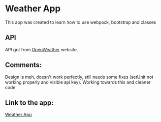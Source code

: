 # Weather App
This app was created to learn how to use webpack, bootstrap and classes 

## API
API got from [OpenWeather](https://openweathermap.org/) website.

## Comments:
Design is meh, doesn't work perfectly, still needs some fixes (setUnit not working properly and visible api key). Working towards this and cleaner code

## Link to the app:
[Weather App](https://weather-app-eulaliapi.netlify.app/)
